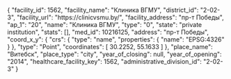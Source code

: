 {
    "facility_id": 1562,
    "facility_name": "Клиника ВГМУ",
    "district_id": "2-02-3",
    "facility_url": "https:\/\/clinicvsmu.by\/",
    "facility_address": "пр-т Победы",
    "ap_1": "20",
    "name": "Клиника ВГМУ",
    "type": "0",
    "state": "private institution",
    "stats": [],
    "med_id": 10216125,
    "address": "пр-т Победы",
    "coord_x_y": {
        "crs": {
            "type": "name",
            "properties": {
                "name": "EPSG:4326"
            }
        },
        "type": "Point",
        "coordinates": [
            30.2252,
            55.1633
        ]
    },
    "place_name": "Витебск",
    "place_type": "city",
    "year_of_closing": null,
    "year_of_opening": "2014",
    "healthcare_facility_key": 1562,
    "administrative_division_id": "2-02-3"
}